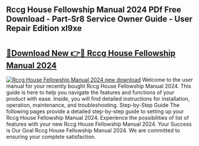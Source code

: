 ## Rccg House Fellowship Manual 2024 PDf Free Download - Part-Sr8 Service Owner Guide - User Repair Edition xl9xe

# <h2><a href="http://cf23215.oget.top/?id=Rccg+House+Fellowship+Manual+2024">🔗Download New 👉🔴 Rccg House Fellowship Manual 2024</a></h2>

[![Rccg House Fellowship Manual 2024 new download](https://i.imgur.com/5g1atiW.png)](http://cf23215.oget.top/?id=Rccg+House+Fellowship+Manual+2024)
Welcome to the user manual for your recently bought Rccg House Fellowship Manual 2024. This guide is here to help you navigate the features and functions of your product with ease. Inside, you will find detailed instructions for installation, operation, maintenance, and troubleshooting. Step-by-Step Guide The following pages provide a detailed step-by-step guide to setting up your Rccg House Fellowship Manual 2024. Experience the possibilities of list of features with your new Rccg House Fellowship Manual 2024. Your Success is Our Goal Rccg House Fellowship Manual 2024. We are committed to ensuring your complete satisfaction.

